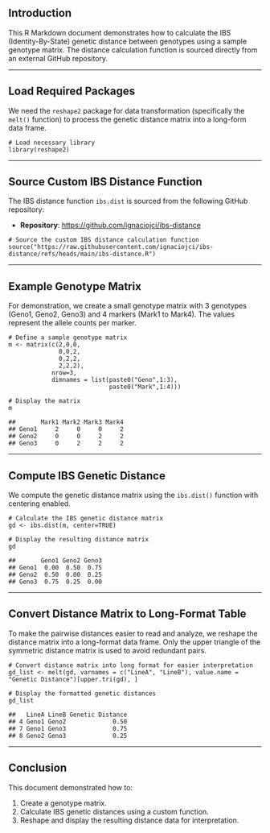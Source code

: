## Introduction

This R Markdown document demonstrates how to calculate the IBS
(Identity-By-State) genetic distance between genotypes using a sample
genotype matrix. The distance calculation function is sourced directly
from an external GitHub repository.

------------------------------------------------------------------------

## Load Required Packages

We need the `reshape2` package for data transformation (specifically the
`melt()` function) to process the genetic distance matrix into a
long-form data frame.

    # Load necessary library
    library(reshape2)

------------------------------------------------------------------------

## Source Custom IBS Distance Function

The IBS distance function `ibs.dist` is sourced from the following
GitHub repository:

-   **Repository**: <https://github.com/ignaciojci/ibs-distance>

<!-- -->

    # Source the custom IBS distance calculation function
    source("https://raw.githubusercontent.com/ignaciojci/ibs-distance/refs/heads/main/ibs-distance.R")

------------------------------------------------------------------------

## Example Genotype Matrix

For demonstration, we create a small genotype matrix with 3 genotypes
(Geno1, Geno2, Geno3) and 4 markers (Mark1 to Mark4). The values
represent the allele counts per marker.

    # Define a sample genotype matrix
    m <- matrix(c(2,0,0,
                  0,0,2,
                  0,2,2,
                  2,2,2),
                nrow=3,
                dimnames = list(paste0("Geno",1:3),
                                paste0("Mark",1:4)))

    # Display the matrix
    m

    ##       Mark1 Mark2 Mark3 Mark4
    ## Geno1     2     0     0     2
    ## Geno2     0     0     2     2
    ## Geno3     0     2     2     2

------------------------------------------------------------------------

## Compute IBS Genetic Distance

We compute the genetic distance matrix using the `ibs.dist()` function
with centering enabled.

    # Calculate the IBS genetic distance matrix
    gd <- ibs.dist(m, center=TRUE)

    # Display the resulting distance matrix
    gd

    ##       Geno1 Geno2 Geno3
    ## Geno1  0.00  0.50  0.75
    ## Geno2  0.50  0.00  0.25
    ## Geno3  0.75  0.25  0.00

------------------------------------------------------------------------

## Convert Distance Matrix to Long-Format Table

To make the pairwise distances easier to read and analyze, we reshape
the distance matrix into a long-format data frame. Only the upper
triangle of the symmetric distance matrix is used to avoid redundant
pairs.

    # Convert distance matrix into long format for easier interpretation
    gd_list <- melt(gd, varnames = c("LineA", "LineB"), value.name = "Genetic Distance")[upper.tri(gd), ]

    # Display the formatted genetic distances
    gd_list

    ##   LineA LineB Genetic Distance
    ## 4 Geno1 Geno2             0.50
    ## 7 Geno1 Geno3             0.75
    ## 8 Geno2 Geno3             0.25

------------------------------------------------------------------------

## Conclusion

This document demonstrated how to:

1.  Create a genotype matrix.
2.  Calculate IBS genetic distances using a custom function.
3.  Reshape and display the resulting distance data for interpretation.
